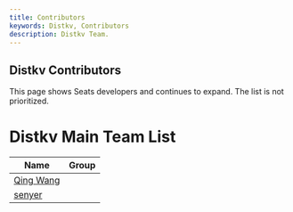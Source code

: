 ```yaml
---
title: Contributors
keywords: Distkv, Contributors
description: Distkv Team.
---
```


## Distkv Contributors

This page shows Seats developers and continues to expand. The list is not prioritized.

# Distkv Main Team List

| Name   | Group | 
| ------ | ------ |
| [Qing Wang](https://github.com/jovany-wang) |
| [senyer](https://github.com/senyer) |
